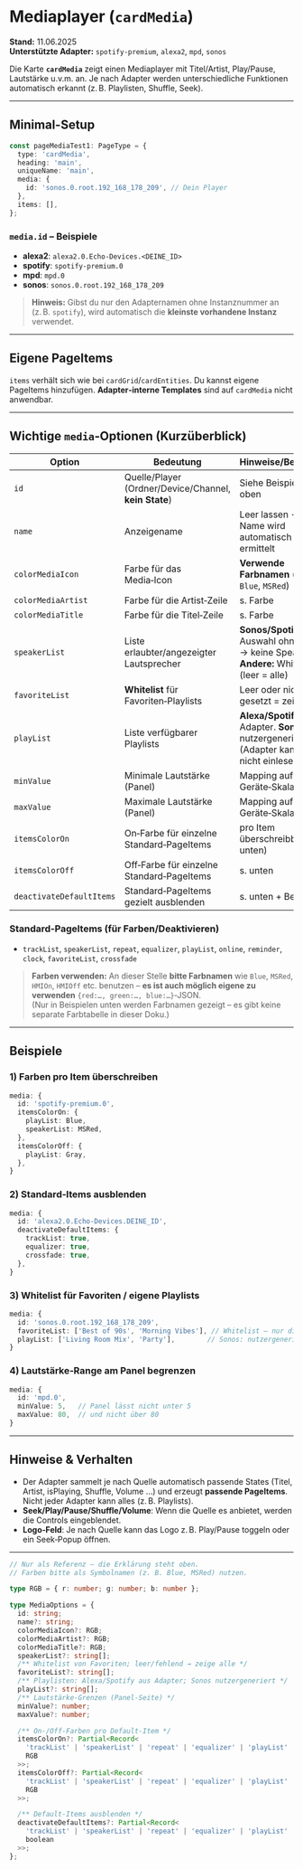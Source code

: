 # Mediaplayer (`cardMedia`)

**Stand:** 11.06.2025  
**Unterstützte Adapter:** `spotify-premium`, `alexa2`, `mpd`, `sonos`

Die Karte **`cardMedia`** zeigt einen Mediaplayer mit Titel/Artist, Play/Pause, Lautstärke u.v.m. an. Je nach Adapter werden unterschiedliche Funktionen automatisch erkannt (z. B. Playlisten, Shuffle, Seek).

---

## Minimal-Setup

```ts
const pageMediaTest1: PageType = {
  type: 'cardMedia',
  heading: 'main',
  uniqueName: 'main',
  media: {
    id: 'sonos.0.root.192_168_178_209', // Dein Player
  },
  items: [],
};
```

### `media.id` – Beispiele
- **alexa2**: `alexa2.0.Echo-Devices.<DEINE_ID>`
- **spotify**: `spotify-premium.0`
- **mpd**: `mpd.0`
- **sonos**: `sonos.0.root.192_168_178_209`

> **Hinweis:** Gibst du nur den Adapternamen ohne Instanznummer an (z. B. `spotify`), wird automatisch die **kleinste vorhandene Instanz** verwendet.

---

## Eigene PageItems
`items` verhält sich wie bei `cardGrid`/`cardEntities`. Du kannst eigene PageItems hinzufügen. **Adapter‑interne Templates** sind auf `cardMedia` nicht anwendbar.

---

## Wichtige `media`‑Optionen (Kurzüberblick)

| Option | Bedeutung | Hinweise/Beispiele |
|---|---|---|
| `id` | Quelle/Player (Ordner/Device/Channel, **kein State**) | Siehe Beispiele oben |
| `name` | Anzeigename | Leer lassen → Name wird automatisch ermittelt |
| `colorMediaIcon` | Farbe für das Media‑Icon | **Verwende Farbnamen** (z. B. `Blue`, `MSRed`)  |
| `colorMediaArtist` | Farbe für die Artist‑Zeile | s. Farbe |
| `colorMediaTitle` | Farbe für die Titel‑Zeile | s. Farbe |
| `speakerList` | Liste erlaubter/angezeigter Lautsprecher | **Sonos/Spotify:** Auswahl ohne Liste → keine Speaker. **Andere:** Whitelist (leer = alle) |
| `favoriteList` | **Whitelist** für Favoriten‑Playlists | Leer oder nicht gesetzt = zeige alle |
| `playList` | Liste verfügbarer Playlists | **Alexa/Spotify:** aus Adapter. **Sonos:** nutzergeneriert (Adapter kann sie nicht einlesen) |
| `minValue` | Minimale Lautstärke (Panel) | Mapping auf Geräte‑Skala |
| `maxValue` | Maximale Lautstärke (Panel) | Mapping auf Geräte‑Skala |
| `itemsColorOn` | On‑Farbe für einzelne Standard‑PageItems | pro Item überschreibbar (s. unten) |
| `itemsColorOff` | Off‑Farbe für einzelne Standard‑PageItems | s. unten |
| `deactivateDefaultItems` | Standard‑PageItems gezielt ausblenden | s. unten + Beispiel |

### Standard‑PageItems (für Farben/Deaktivieren)
- `trackList`, `speakerList`, `repeat`, `equalizer`, `playList`, `online`, `reminder`, `clock`, `favoriteList`, `crossfade`

> **Farben verwenden:** An dieser Stelle **bitte Farbnamen** wie `Blue`, `MSRed`, `HMIOn`, `HMIOff` etc. benutzen – **es ist auch möglich eigene zu verwenden** `{red:…, green:…, blue:…}`‑JSON.  
> (Nur in Beispielen unten werden Farbnamen gezeigt – es gibt keine separate Farbtabelle in dieser Doku.)

---

## Beispiele

### 1) Farben pro Item überschreiben
```ts
media: {
  id: 'spotify-premium.0',
  itemsColorOn: {
    playList: Blue,
    speakerList: MSRed,
  },
  itemsColorOff: {
    playList: Gray,
  },
}
```

### 2) Standard‑Items ausblenden
```ts
media: {
  id: 'alexa2.0.Echo-Devices.DEINE_ID',
  deactivateDefaultItems: {
    trackList: true,
    equalizer: true,
    crossfade: true,
  },
}
```

### 3) Whitelist für Favoriten / eigene Playlists
```ts
media: {
  id: 'sonos.0.root.192_168_178_209',
  favoriteList: ['Best of 90s', 'Morning Vibes'], // Whitelist – nur diese anzeigen
  playList: ['Living Room Mix', 'Party'],        // Sonos: nutzergeneriert
}
```

### 4) Lautstärke‑Range am Panel begrenzen
```ts
media: {
  id: 'mpd.0',
  minValue: 5,   // Panel lässt nicht unter 5
  maxValue: 80,  // und nicht über 80
}
```

---

## Hinweise & Verhalten
- Der Adapter sammelt je nach Quelle automatisch passende States (Titel, Artist, isPlaying, Shuffle, Volume …) und erzeugt **passende PageItems**. Nicht jeder Adapter kann alles (z. B. Playlists).
- **Seek/Play/Pause/Shuffle/Volume**: Wenn die Quelle es anbietet, werden die Controls eingeblendet.
- **Logo‑Feld**: Je nach Quelle kann das Logo z. B. Play/Pause toggeln oder ein Seek‑Popup öffnen.

---

```typescript
// Nur als Referenz – die Erklärung steht oben.
// Farben bitte als Symbolnamen (z. B. Blue, MSRed) nutzen.

type RGB = { r: number; g: number; b: number };

type MediaOptions = {
  id: string;
  name?: string;
  colorMediaIcon?: RGB;
  colorMediaArtist?: RGB;
  colorMediaTitle?: RGB;
  speakerList?: string[];
  /** Whitelist von Favoriten; leer/fehlend → zeige alle */
  favoriteList?: string[];
  /** Playlisten: Alexa/Spotify aus Adapter; Sonos nutzergeneriert */
  playList?: string[];
  /** Lautstärke-Grenzen (Panel-Seite) */
  minValue?: number;
  maxValue?: number;

  /** On-/Off-Farben pro Default-Item */
  itemsColorOn?: Partial<Record<
    'trackList' | 'speakerList' | 'repeat' | 'equalizer' | 'playList' | 'online' | 'reminder' | 'crossfade' | 'favoriteList',
    RGB
  >>;
  itemsColorOff?: Partial<Record<
    'trackList' | 'speakerList' | 'repeat' | 'equalizer' | 'playList' | 'online' | 'reminder' | 'crossfade' | 'favoriteList',
    RGB
  >>;

  /** Default-Items ausblenden */
  deactivateDefaultItems?: Partial<Record<
    'trackList' | 'speakerList' | 'repeat' | 'equalizer' | 'playList' | 'online' | 'reminder' | 'clock' | 'favoriteList' | 'crossfade',
    boolean
  >>;
};
```
      
